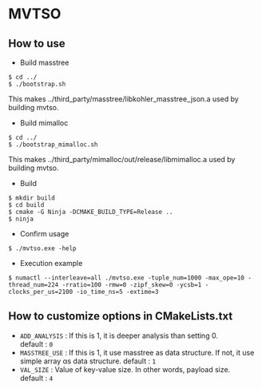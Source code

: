 # MVTSO

## How to use
- Build masstree
```
$ cd ../
$ ./bootstrap.sh
```
This makes ../third_party/masstree/libkohler_masstree_json.a used by building mvtso.
- Build mimalloc
```
$ cd ../
$ ./bootstrap_mimalloc.sh
```
This makes ../third_party/mimalloc/out/release/libmimalloc.a used by building mvtso.
- Build 
```
$ mkdir build
$ cd build
$ cmake -G Ninja -DCMAKE_BUILD_TYPE=Release ..
$ ninja
```
- Confirm usage 
```
$ ./mvtso.exe -help
```
- Execution example 
```
$ numactl --interleave=all ./mvtso.exe -tuple_num=1000 -max_ope=10 -thread_num=224 -rratio=100 -rmw=0 -zipf_skew=0 -ycsb=1 -clocks_per_us=2100 -io_time_ns=5 -extime=3

```

## How to customize options in CMakeLists.txt
- `ADD_ANALYSIS` : If this is 1, it is deeper analysis than setting 0.<br>
default : `0`
- `MASSTREE_USE` : If this is 1, it use masstree as data structure. If not, it use simple array αs data structure.
default : `1`
- `VAL_SIZE` : Value of key-value size. In other words, payload size.<br>
default : `4`
